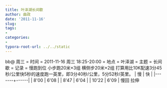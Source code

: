 ```yaml
---
title: 叶泽湖长间歇
author: 曲政
date: '2011-11-16'
slug: 
tags:
- 
categories:
- 
typora-root-url: ../../static
---
```


bb@ 周三
= 时间 =
2011-11-16 周三 18:25-20:00
= 地点 =
叶泽湖
= 主题 =
长间歇
= 记录 =
慢跑到位
小步跑20米×3组
横侧步20米×2组
打算用比10K配速3分45秒/公里快5秒的速度跑一英里，即3分40秒/公里，5分52秒/英里。
| 慢    | 快   |
|-------+------|
| 8'00  | 6'08 |
| 8'47  | 6'04 |
| 10'22 | 6'09 |
慢回
拉伸